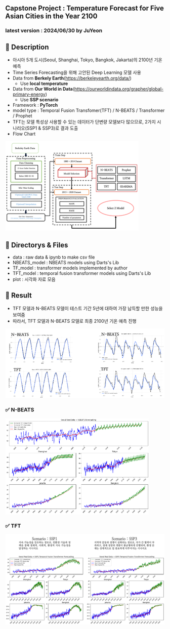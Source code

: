 ## Capstone Project : Temperature Forecast for Five Asian Cities in the Year 2100
### latest version : 2024/06/30 by JuYeon

## 📌 Description
- 아시아 5개 도시(Seoul, Shanghai, Tokyo, Bangkok, Jakarta)의 2100년 기온 예측
- Time Series Forecasting을 위해 고안된 Deep Learning 모델 사용
- Data from **Berkely Earth**(https://berkeleyearth.org/data/)
    - Use **local temperature**
- Data from **Our World in Data**(https://ourworldindata.org/grapher/global-primary-energy)
    - Use **SSP scenario**
- Framework : **PyTorch**
- model type : Temporal Fusion Transfomer(TFT) / N-BEATS / Transformer / Prophet
- TFT는 모델 특성상 사용할 수 있는 데이터가 단변량 모델보다 많으므로, 2가지 시나리오(SSP1 & SSP3)로 결과 도출
- Flow Chart
<img src="./plot/FlowChart.png">

## 📌 Directorys & Files
- data : raw data & ipynb to make csv file
- NBEATS_model : NBEATS models using Darts's Lib
- TF_model : transformer models implemented by author
- TFT_model : temporal fusion transformer models using Darts's Lib
- plot : 시각화 자료 모음

## 📌 Result
- TFT 모델과 N-BEATS 모델이 테스트 기간 5년에 대하여 가장 납득할 만한 성능을 보여줌
- 따라서, TFT 모델과 N-BEATS 모델로 최종 2100년 기온 예측 진행
<img src="./plot/MAPE_compare.png">


### ✅ N-BEATS
<img src="./plot/nbeats_total_plot.png">

### ✅ TFT
<img src="./plot/tft_total_plot.png">